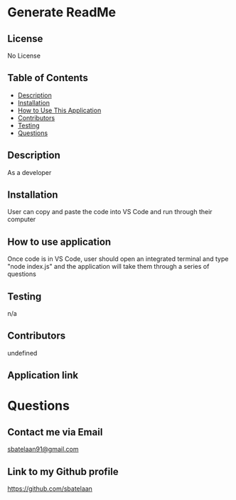 
  # Generate ReadMe
  ## License
  No License
  ## Table of Contents
  * [Description](#description)
  * [Installation](#installation)
  * [How to Use This Application](#HowToUseThisApplication)
  * [Contributors](#contributors)
  * [Testing](#testing)
  * [Questions](#questions)
  ## Description
  As a developer
  ## Installation
  User can copy and paste the code into VS Code and run through their computer
  ## How to use application
  Once code is in VS Code, user should open an integrated terminal and type "node index.js" and the application will take them through a series of questions
  ## Testing
  n/a
  ## Contributors
  undefined
  ## Application link
  
  # Questions
  ## Contact me via Email
  sbatelaan91@gmail.com
  ## Link to my Github profile
  https://github.com/sbatelaan

  

  

